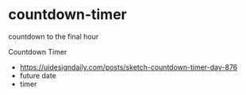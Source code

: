 # countdown-timer
countdown to the final hour

Countdown Timer

- https://uidesigndaily.com/posts/sketch-countdown-timer-day-876
- future date
- timer
